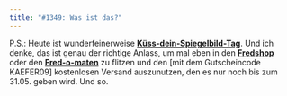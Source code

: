 ```yaml
---
title: "#1349: Was ist das?"
---
```


P.S.: 
Heute ist wunderfeinerweise <a href="http://www.fonflatter.de/kalender"><strong>Küss-dein-Spiegelbild-Tag</strong></a>. Und ich denke, das ist genau der richtige Anlass, um mal eben in den <a href="http://fredshop.spreadshirt.net/de/DE/Shop"><strong>Fredshop</strong></a> oder den <a href="http://fred-o-mat.spreadshirt.net/de/DE/Shop"><strong>Fred-o-maten</strong></a> zu flitzen und den [mit dem Gutscheincode KAEFER09] kostenlosen Versand auszunutzen, den es nur noch bis zum 31.05. geben wird.
Und so.

